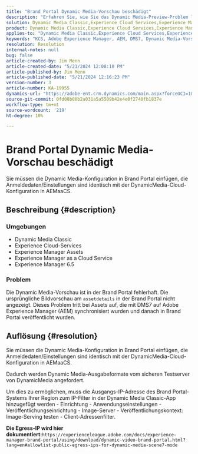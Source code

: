 ```yaml
---
title: "Brand Portal Dynamic Media-Vorschau beschädigt"
description: "Erfahren Sie, wie Sie das Dynamic Media-Preview-Problem lösen können, bei dem Assets mit DMS7 in Adobe Experience Manager synchronisiert wurden."
solution: Dynamic Media Classic,Experience Cloud Services,Experience Manager,Experience Manager as a Cloud Service
product: Dynamic Media Classic,Experience Cloud Services,Experience Manager,Experience Manager as a Cloud Service
applies-to: "Dynamic Media Classic,Experience Cloud Services,Experience Manager Assets,Experience Manager as a Cloud Service,Experience Manager 6.5"
keywords: "KCS, Adobe Experience Manager, AEM, DMS7, Dynamic Media-Vorschau, Brand Portal, Fehlerbehebung"
resolution: Resolution
internal-notes: null
bug: false
article-created-by: Jim Menn
article-created-date: "5/21/2024 12:08:10 PM"
article-published-by: Jim Menn
article-published-date: "5/21/2024 12:16:23 PM"
version-number: 3
article-number: KA-19955
dynamics-url: "https://adobe-ent.crm.dynamics.com/main.aspx?forceUCI=1&pagetype=entityrecord&etn=knowledgearticle&id=317bc4c5-6a17-ef11-9f8a-6045bd006268"
source-git-commit: 0fd08b00b2a031a5a5509b42e4e0f2740fb1837e
workflow-type: tm+mt
source-wordcount: '219'
ht-degree: 10%

---
```


# Brand Portal Dynamic Media-Vorschau beschädigt


Sie müssen die Dynamic Media-Konfiguration in Brand Portal einfügen, die Anmeldedaten/Einstellungen sind identisch mit der DynamicMedia-Cloud-Konfiguration in AEMaaCS.

## Beschreibung {#description}


### <b>Umgebungen</b>

- Dynamic Media Classic
- Experience Cloud-Services
- Experience Manager Assets
- Experience Manager as a Cloud Service
- Experience Manager 6.5




### <b>Problem</b>

Die Dynamic Media-Vorschau ist in der Brand Portal fehlerhaft.
Die ursprüngliche Bildvorschau am `assetdetails` in der Brand Portal nicht angezeigt. Dieses Problem tritt bei Assets auf, die mit DMS7 auf Adobe Experience Manager (AEM) synchronisiert wurden und danach in Brand Portal veröffentlicht wurden.


## Auflösung {#resolution}


Sie müssen die Dynamic Media-Konfiguration in Brand Portal einfügen, die Anmeldedaten/Einstellungen sind identisch mit der DynamicMedia-Cloud-Konfiguration in AEMaaCS.

Dadurch werden Dynamic Media-Ausgabeformate vom sicheren Testserver von DynamicMedia angefordert.

Um dies zu ermöglichen, muss die Ausgangs-IP-Adresse des Brand Portal-Systems Ihrer Region zum IP-Filter in der Dynamic Media Classic-App hinzugefügt werden - Einrichtung - Anwendungseinstellungen - Veröffentlichungseinrichtung - Image-Server - Veröffentlichungskontext: Image-Serving testen - Client-Adressenfilter.

<b>Die Egress-IP wird hier dokumentiert:</b>`https://experienceleague.adobe.com/docs/experience-manager-brand-portal/using/download/dynamic-video-brand-portal.html?lang=en#allowlist-public-egress-ips-for-dynamic-media-scene7-mode`
